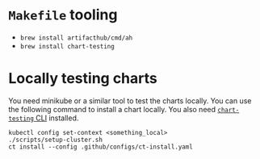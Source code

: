 # `Makefile` tooling

- `brew install artifacthub/cmd/ah`
- `brew install chart-testing`

# Locally testing charts

You need minikube or a similar tool to test the charts locally. You can use the following command to install a chart locally. You also need [`chart-testing` CLI](https://github.com/helm/chart-testing?tab=readme-ov-file) installed.

```
kubectl config set-context <something_local>
./scripts/setup-cluster.sh
ct install --config .github/configs/ct-install.yaml
```
